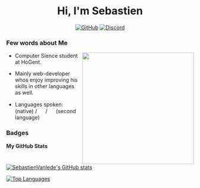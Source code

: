 <h1 align="center">Hi, I'm Sebastien</h1>
<p align="center">
  <a href="https://github.com/SebastienVanlede" target="_blank"><img alt="GitHub" src="https://img.shields.io/badge/github%20-%23121011.svg?&style=for-the-badge&logo=github&logoColor=white"/></a>
  <a href="Sebastien#2012" target="_blank"><img alt="Discord" src="https://img.shields.io/badge/discord-%234B275F.svg?&style=for-the-badge&logo=discord&logoColor=white" /></a>
  <br/>  
</p>


<p>
  <h3> Few words about Me</h3>
  <img align="right" widht="300" height="300" src="https://github.com/Adam-pw/Adam-pw/blob/main/animation_500_kxa883sd.gif" />
  
- Computer Sience student at HoGent.
  
- Mainly web-developer whos enjoy improving his skills in other languages as well.
  
- Languages spoken: <img widht="15" height="15" src="https://www.growthbunker.dev/images/vueflags/flags/be.svg"> (native) / <img widht="15" height="15" src="https://www.growthbunker.dev/images/vueflags/flags/us.svg"> / <img widht="15" height="15" src="https://www.growthbunker.dev/images/vueflags/flags/fr.svg"> (second language)
</p>


### Badges

<b>My GitHub Stats</b>

<a href="http://www.github.com/SebastienVanlede"><img src="https://github-readme-stats.vercel.app/api?username=SebastienVanlede&show_icons=true&hide=&count_private=true&title_color=0891b2&text_color=ffffff&icon_color=0891b2&bg_color=1c1917&hide_border=true&show_icons=true" alt="SebastienVanlede's GitHub stats" /></a>

<a href="https://github.com/SebastienVanlede" align="left"><img src="https://github-readme-stats.vercel.app/api/top-langs/?username=SebastienVanlede&langs_count=10&title_color=0891b2&text_color=ffffff&icon_color=0891b2&bg_color=1c1917&hide_border=true&locale=en&custom_title=Top%20%Languages" alt="Top Languages" /></a>
